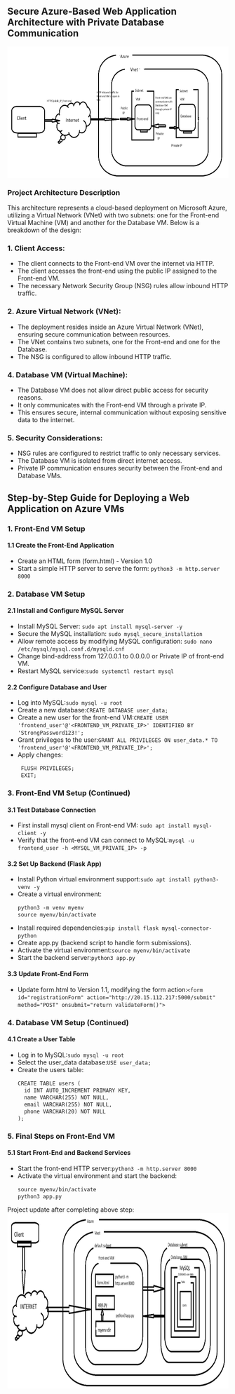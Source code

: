 ## Secure Azure-Based Web Application Architecture with Private Database Communication
<a href="" target="blank"><img align="center" src="https://github.com/alakeshthakuria/Cloud_practioner_Project_2/blob/main/project_architech_stage_initial.png" height="300" /></a>

### Project Architecture Description
This architecture represents a cloud-based deployment on Microsoft Azure, utilizing a Virtual Network (VNet) with two subnets: one for the Front-end Virtual Machine (VM) and another for the Database VM. Below is a breakdown of the design:
### 1. Client Access:
- The client connects to the Front-end VM over the internet via HTTP.
- The client accesses the front-end using the public IP assigned to the Front-end VM.
- The necessary Network Security Group (NSG) rules allow inbound HTTP traffic.
### 2. Azure Virtual Network (VNet):
- The deployment resides inside an Azure Virtual Network (VNet), ensuring secure communication between resources.
- The VNet contains two subnets, one for the Front-end and one for the Database.
- The NSG is configured to allow inbound HTTP traffic.
### 4. Database VM (Virtual Machine):
- The Database VM does not allow direct public access for security reasons.
- It only communicates with the Front-end VM through a private IP.
- This ensures secure, internal communication without exposing sensitive data to the internet.
### 5. Security Considerations:
- NSG rules are configured to restrict traffic to only necessary services.
- The Database VM is isolated from direct internet access.
- Private IP communication ensures security between the Front-end and Database VMs.

## Step-by-Step Guide for Deploying a Web Application on Azure VMs
### 1. Front-End VM Setup
#### 1.1 Create the Front-End Application
- Create an HTML form (form.html) - Version 1.0
- Start a simple HTTP server to serve the form: `python3 -m http.server 8000`

### 2. Database VM Setup
#### 2.1 Install and Configure MySQL Server
- Install MySQL Server: `sudo apt install mysql-server -y`
- Secure the MySQL installation: `sudo mysql_secure_installation`
- Allow remote access by modifying MySQL configuration: `sudo nano /etc/mysql/mysql.conf.d/mysqld.cnf`
- Change bind-address from 127.0.0.1 to 0.0.0.0 or Private IP of front-end VM.
- Restart MySQL service:`sudo systemctl restart mysql`
#### 2.2 Configure Database and User
- Log into MySQL:`sudo mysql -u root`
- Create a new database:`CREATE DATABASE user_data;`
- Create a new user for the front-end VM:`CREATE USER 'frontend_user'@'<FRONTEND_VM_PRIVATE_IP>' IDENTIFIED BY 'StrongPassword123!';`
- Grant privileges to the user:`GRANT ALL PRIVILEGES ON user_data.* TO 'frontend_user'@'<FRONTEND_VM_PRIVATE_IP>';`
- Apply changes:
  ```
   FLUSH PRIVILEGES;
   EXIT;
  ```

### 3. Front-End VM Setup (Continued)
#### 3.1 Test Database Connection
- First install mysql client on Front-end VM: `sudo apt install mysql-client -y`
- Verify that the front-end VM can connect to MySQL:`mysql -u frontend_user -h <MYSQL_VM_PRIVATE_IP> -p`
#### 3.2 Set Up Backend (Flask App)
- Install Python virtual environment support:`sudo apt install python3-venv -y`
- Create a virtual environment:
  ```
  python3 -m venv myenv
  source myenv/bin/activate
  ```
- Install required dependencies:`pip install flask mysql-connector-python`
- Create app.py (backend script to handle form submissions).
- Activate the virtual environment:`source myenv/bin/activate`
- Start the backend server:`python3 app.py`
#### 3.3 Update Front-End Form
- Update form.html to Version 1.1, modifying the form action:`<form id="registrationForm" action="http://20.15.112.217:5000/submit" method="POST" onsubmit="return validateForm()">`


### 4. Database VM Setup (Continued)
#### 4.1 Create a User Table
- Log in to MySQL:`sudo mysql -u root`
- Select the user_data database:`USE user_data;`
- Create the users table:
  ```
  CREATE TABLE users (
    id INT AUTO_INCREMENT PRIMARY KEY,
    name VARCHAR(255) NOT NULL,
    email VARCHAR(255) NOT NULL,
    phone VARCHAR(20) NOT NULL
  );
  ```
### 5. Final Steps on Front-End VM
#### 5.1 Start Front-End and Backend Services
- Start the front-end HTTP server:`python3 -m http.server 8000`
- Activate the virtual environment and start the backend:
  ```
  source myenv/bin/activate
  python3 app.py
  ```



Project update after completing above step:
<a href="" target="blank"><img align="center" src="https://github.com/alakeshthakuria/Cloud_practioner_Project_2/blob/main/Project_2_updated.png" height="400" /></a>



